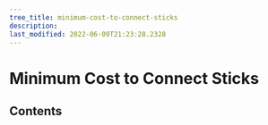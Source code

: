 ```yaml
---
tree_title: minimum-cost-to-connect-sticks
description: 
last_modified: 2022-06-09T21:23:28.2328
---
```


# Minimum Cost to Connect Sticks

## Contents
